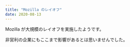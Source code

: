 ```yaml
---
title: "Mozilla のレイオフ"
date: 2020-08-13
---
```


Mozilla が大規模のレイオフを実施したようです。

非営利の企業にもここまで影響があるとは思いませんでした。


